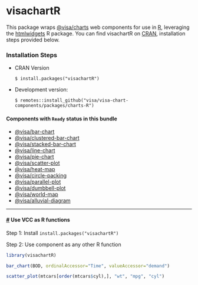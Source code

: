 # visachartR

This package wraps [@visa/charts](../charts) web components for use in [R](https://www.r-project.org/), leveraging the [htmlwidgets](https://www.htmlwidgets.org/) R package. You can find visachartR on [CRAN](https://CRAN.R-project.org/package=visachartR), installation steps provided below.

### Installation Steps

- CRAN Version
  ```
  $ install.packages("visachartR")
  ```
- Development version:
  ```
  $ remotes::install_github("visa/visa-chart-components/packages/charts-R")
  ```

#### Components with `Ready` status in this bundle

- [@visa/bar-chart](../bar-chart)
- [@visa/clustered-bar-chart](../clustered-bar-chart)
- [@visa/stacked-bar-chart](../stacked-bar-chart)
- [@visa/line-chart](../line-chart)
- [@visa/pie-chart](../pie-chart)
- [@visa/scatter-plot](../scatter-plot)
- [@visa/heat-map](../heat-map)
- [@visa/circle-packing](../circle-packing)
- [@visa/parallel-plot](../parallel-plot)
- [@visa/dumbbell-plot](../dumbbell-plot)
- [@visa/world-map](../world-map)
- [@visa/alluvial-diagram](../alluvial-diagram)

<!-- #### Components with `Development` status -->
<hr>

#### <a name="R_components" href="#R_components">#</a> Use VCC as R functions

Step 1: Install `install.packages("visachartR")`

Step 2: Use component as any other R function

```R
library(visachartR)

bar_chart(BOD, ordinalAccessor="Time", valueAccessor="demand")

scatter_plot(mtcars[order(mtcars$cyl),], "wt", "mpg", "cyl")
```
